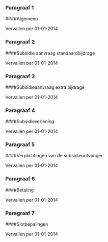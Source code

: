 <meta http-equiv='Content-Type' content='text/html; charset=utf-8' />

### Paragraaf  1  

####Algemeen

Vervallen per 01-01-2014 

### Paragraaf  2   

####Subsidie aanvraag standaardbijdrage

Vervallen per 01-01-2014 

### Paragraaf  3  

####Subsidieaanvraag extra bijdrage

Vervallen per 01-01-2014 

### Paragraaf  4  

####Subsidieverlening

Vervallen per 01-01-2014 

### Paragraaf  5  

####Verplichtingen van de subsidieontvanger

Vervallen per 01-01-2014 

### Paragraaf  6  

####Betaling

Vervallen per 01-01-2014 

### Paragraaf  7  

####Slotbepalingen

Vervallen per 01-01-2014 

